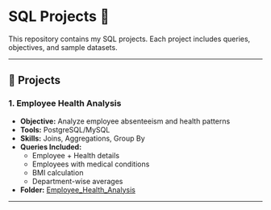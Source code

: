 # SQL Projects 🚀

This repository contains my SQL projects. Each project includes queries, objectives, and sample datasets.

---

## 📂 Projects

### 1. Employee Health Analysis
- **Objective:** Analyze employee absenteeism and health patterns  
- **Tools:** PostgreSQL/MySQL  
- **Skills:** Joins, Aggregations, Group By  
- **Queries Included:**  
  - Employee + Health details  
  - Employees with medical conditions  
  - BMI calculation  
  - Department-wise averages  
- **Folder:** [Employee_Health_Analysis](./Employee_Health_Analysis)

---
